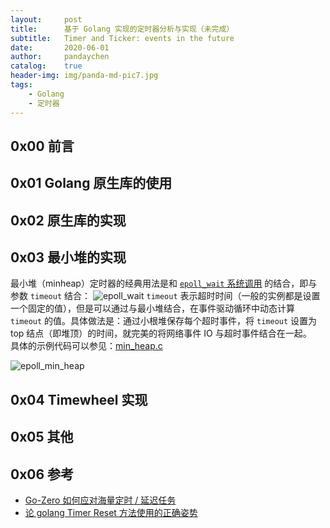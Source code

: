 ```yaml
---
layout:     post
title:      基于 Golang 实现的定时器分析与实现（未完成）
subtitle:   Timer and Ticker: events in the future
date:       2020-06-01
author:     pandaychen
catalog:    true
header-img: img/panda-md-pic7.jpg
tags:
    - Golang
    - 定时器
---
```



##  0x00    前言

##  0x01    Golang 原生库的使用

##  0x02    原生库的实现

##  0x03    最小堆的实现
最小堆（minheap）定时器的经典用法是和 [`epoll_wait` 系统调用](https://man7.org/linux/man-pages/man2/epoll_wait.2.html) 的结合，即与参数 `timeout` 结合：
![epoll_wait](https://raw.githubusercontent.com/pandaychen/pandaychen.github.io/master/blog_img/linux/epoll_wait.png)
`timeout` 表示超时时间（一般的实例都是设置一个固定的值），但是可以通过与最小堆结合，在事件驱动循环中动态计算 `timeout` 的值。具体做法是：通过小根堆保存每个超时事件，将 `timeout` 设置为 top 结点（即堆顶）的时间，就完美的将网络事件 IO 与超时事件结合在一起。<br>
具体的示例代码可以参见：[min_heap.c](https://github.com/pandaychen/tcpframe/blob/main/src/min_heap.c)

![epoll_min_heap](https://raw.githubusercontent.com/pandaychen/pandaychen.github.io/master/blog_img/linux/epoll_min_heap.jpg)

##  0x04    Timewheel 实现

##  0x05    其他

##  0x06    参考
-   [Go-Zero 如何应对海量定时 / 延迟任务](https://my.oschina.net/u/4628563/blog/4667586)
-   [论 golang Timer Reset 方法使用的正确姿势](https://tonybai.com/2016/12/21/how-to-use-timer-reset-in-golang-correctly/)

